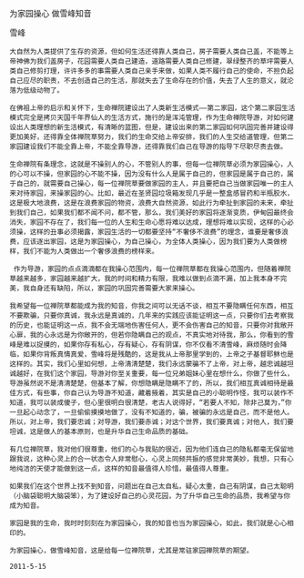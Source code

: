 为家园操心 做雪峰知音

雪峰


    大自然为人类提供了生存的资源，但如何生活还得靠人类自己，房子需要人类自己盖，不能等上帝神佛为我们盖房子，花园需要人类自己建造，道路需要人类自己修建，翠绿整齐的草坪需要人类自己修剪打理，许许多多的事需要人类自己亲手来做，如果人类不履行自己的使命，不担负起自己应尽的职责，不去创造自己的生活，那就失去了生命存在的价值，失去了人生的意义，就沦落为低级动物了。

    在佛祖上帝的启示和关怀下，生命禅院建设出了人类新生活模式——第二家园，这个第二家园生活模式完全是拷贝天国千年界仙人的生活方式，施行的是浑沌管理，作为生命禅院导游，对如何建设出人类理想的新生活模式，有清晰的蓝图，但是，建设出来的第二家园如何巩固完善并建设得更加美好，还得靠全体禅院草努力，我们的生命交给上帝安排，我们的人生交给道管理，但第二家园建设我们不能全靠上帝，不能全靠导游，还得靠我们自己在导游的指导下尽职尽责去做。

    生命禅院有条理念，这就是不操别人的心，不管别人的事，但每一位禅院草必须为家园操心，人的心可以不操，但家园的心不能不操，因为没有什么人是属于自己的，但家园是属于自己的，属于自己的，就需要自己操心，每一位禅院草要做家园的主人，并且要把自己当做家园唯一的主人来对待家园，来操家园的心。比如，最近在圣贤园垃圾箱发现几乎是一整盒感冒药和半瓶胶水，这是极大地浪费，这是在浪费家园的物资，浪费大自然资源，如此行为牵扯到家园的未来，牵扯到我们自己，如果我们都不闻不问，都不管，那么，我们美好的家园将逐渐变质，伊甸园最终会消失，家园不存在了，我们每一位的人生和生命心愿将难以达成，理想将难以实现，这样的心必须操，这样的丑事必须揭露，家园生活的一切都要坚持“不奢侈不浪费”的理念，谁要是奢侈浪费，应该逐出家园，这是为家园操心，为自己操心，为全体人类操心，因为我们要为人类做榜样，我们不能为人类做出一个奢侈浪费的榜样来。

     作为导游，家园的点点滴滴都在我操心范围内，每一位禅院草都在我操心范围内，但随着禅院草越来越多，家园越来越扩大，我的时间和精力有限，我难以做到点滴不漏，加上我本身不完美，我自身还有缺陷，所以，家园的巩固完善需要大家来操心。

    我希望每一位禅院草都能成为我的知音，你我之间可以无话不谈，相互不要隐瞒任何东西，相互不要欺骗，只要你真诚，我永远是真诚的，几年来的实践应该能证明这一点，只要你们去考察我的历史，也能证明这一点，我不会无端地伤害任何人，更不会伤害自己的知音，只要你对我敞开心扉，我的心永远是为你敞开的，但若你隐瞒自己的观点，不真实地对待我，那么，你看到的雪峰是难以捉摸的，如果你存有私心，存有疑心，存有阴谋，你不仅看不清雪峰，麻烦随时会降临，如果你背叛真情真爱，雪峰将是残酷的，这是我从上帝那里学到的，上帝之子基督耶稣也是这样的。其实，我们心里如何想，上帝清清楚楚，我们永远蒙骗不了上帝，对上帝，越忠诚越坦诚越好，在我们这个家园，导游对你至关重要，每一位兄弟姐妹心里在想什么，你做了些什么，导游虽然说不是清清楚楚，但基本了解，你想隐瞒是隐瞒不了的，所以，我们相互真诚相待是最佳方式，有些事，你自己认为导游不知道，藏着掖着，其实是自己的小聪明作怪，我可以装作不知道，我可以装成傻子，但心里很明白很清楚，老古人说得好，“若要人不知，除非己莫为，”你一旦起心动念了，一旦偷偷摸摸地做了，没有不知道的，骗，被骗的永远是自己，而不是他人。所以，对上帝，我们要忠诚；对导游，我们要赤诚；对这个世界，我们要真诚；对他人，我们要坦诚，这是做人的基本原则，也是升华自己生命品质的基础。

    有几位禅院草，我对他们很尊重，他们的心与我贴的很近，因为他们连自己的隐私都毫无保留地跟我说，这种心灵上的合一状态令人非常慰心，心灵上同频共振的感觉非常美妙，我想，只有心地纯洁的天使才能做到这一点，这样的知音最值得人珍惜，最值得人尊重。

    如果我们在这个世界上找不到知音，问题出在自己太自私，疑心太重，自己有阴谋，自己太聪明（小脑袋聪明大脑袋笨），为了建设好自己的心灵花园，为了升华自己生命的品质，我希望与你成为知音。

    家园是我的生命，我时时刻刻在为家园操心，我的知音也当为家园操心，如此，我们就是心心相印的。

    为家园操心，做雪峰知音，这是给每一位禅院草，尤其是常驻家园禅院草的期望。

    2011-5-15




